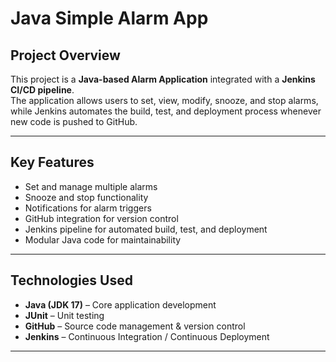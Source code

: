 #  Java Simple Alarm App

##  Project Overview
This project is a **Java-based Alarm Application** integrated with a **Jenkins CI/CD pipeline**.  
The application allows users to set, view, modify, snooze, and stop alarms, while Jenkins automates the build, test, and deployment process whenever new code is pushed to GitHub.

---

##  Key Features
- Set and manage multiple alarms
- Snooze and stop functionality
- Notifications for alarm triggers
- GitHub integration for version control
- Jenkins pipeline for automated build, test, and deployment
- Modular Java code for maintainability

---

##  Technologies Used
- **Java (JDK 17)** – Core application development  
- **JUnit** – Unit testing  
- **GitHub** – Source code management & version control  
- **Jenkins** – Continuous Integration / Continuous Deployment  

---

